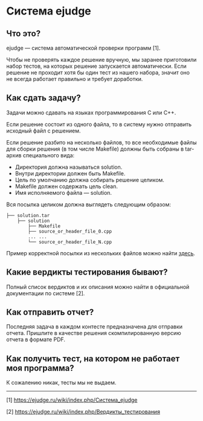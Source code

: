 # Система ejudge

## Что это?
ejudge — система автоматической проверки программ [1].

Чтобы не проверять каждое решение вручную, мы заранее приготовили набор тестов,
на которых решение запускается автоматически. Если решение не проходит
хотя бы один тест из нашего набора, значит оно не всегда работает правильно и
требует доработки.

## Как сдать задачу?
Задачи можно сдавать на языках программирования C или C++.

Если решение состоит из одного файла, то в систему нужно отправить исходный
файл с решением.

Если решение разбито на несколько файлов, то все необходимые файлы для
сборки решения (в том числе Makefile) должны быть собраны в tar-архив
специального вида:
* Директория должна называться solution.
* Внутри директории должен быть Makefile.
* Цель по умолчанию должна собирать решение целиком.
* Makefile должен содержать цель clean.
* Имя исполняемого файла — solution.

Вся посылка целиком должна выглядеть следующим образом:
```
├── solution.tar            
    ├── solution
        ├── Makefile
        ├── source_or_header_file_0.cpp
        ... ...
        └── source_or_header_file_N.cpp
```

Пример корректной посылки из нескольких файлов можно найти [здесь](examples/00_correct_make_submission).

## Какие вердикты тестирования бывают?
Полный список вердиктов и их описания можно найти в официальной документации
по системе [2].

## Как отправить отчет?
Последняя задача в каждом контесте предназначена для отправки отчета.
Пришлите в качестве решения скомпилированную версию отчета в формате PDF.

## Как получить тест, на котором не работает моя программа?
К сожалению никак, тесты мы не выдаем.

---
[1] https://ejudge.ru/wiki/index.php/Система_ejudge

[2] https://ejudge.ru/wiki/index.php/Вердикты_тестирования

